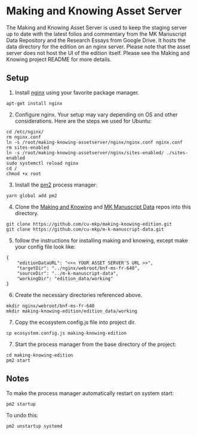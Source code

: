 Making and Knowing Asset Server
================

The Making and Knowing Asset Server is used to keep the staging server up to date with the latest folios and commentary from the MK Manuscript Data Repository and the Research Essays from Google Drive. It hosts the data directory for the edition on an nginx server. Please note that the asset server does not host the UI of the edition itself. Please see the Making and Knowing project README for more details. 

Setup
-----

1. Install [nginx](https://nginx.org/) using your favorite package manager. 

```
apt-get install nginx
```

2. Configure nginx. Your setup may vary depending on OS and other considerations. Here are the steps we used for Ubuntu:

```
cd /etc/nginx/
rm nginx.conf
ln -s /root/making-knowing-assetserver/nginx/nginx.conf nginx.conf
rm sites-enabled 
ln -s /root/making-knowing-assetserver/nginx/sites-enabled/ ./sites-enabled
sudo systemctl reload nginx
cd /
chmod +x root
```

3. Install the [pm2](https://pm2.io/) process manager: 

```
yarn global add pm2
```

4. Clone the [Making and Knowing](https://github.com/cu-mkp/making-knowing-edition) and [MK Manuscript Data](https://github.com/cu-mkp/m-k-manuscript-data) repos into this directory.

```
git clone https://github.com/cu-mkp/making-knowing-edition.git
git clone https://github.com/cu-mkp/m-k-manuscript-data.git
```

5. follow the instructions for installing making and knowing, except make your config file look like:

```
{
    "editionDataURL": "<<< YOUR ASSET SERVER'S URL >>",
    "targetDir": "../nginx/webroot/bnf-ms-fr-640",
    "sourceDir": "../m-k-manuscript-data",
    "workingDir": "edition_data/working"
}
```

6. Create the necessary directories referenced above.

```
mkdir nginx/webroot/bnf-ms-fr-640
mkdir making-knowing-edition/edition_data/working
```

7. Copy the ecosystem.config.js file into project dir.

```
cp ecosystem.config.js making-knowing-edition
```

7. Start the process manager from the base directory of the project:

```
cd making-knowing-edition
pm2 start
```

Notes
------------

To make the process manager automatically restart on system start:

```
pm2 startup
```

To undo this:

```
pm2 unstartup systemd
```
